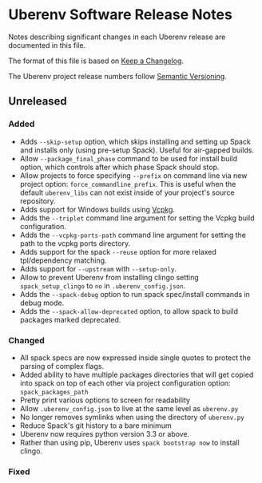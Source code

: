# Uberenv Software Release Notes

Notes describing significant changes in each Uberenv release are documented
in this file.

The format of this file is based on [Keep a Changelog](http://keepachangelog.com/en/1.0.0/).

The Uberenv project release numbers follow [Semantic Versioning](http://semver.org/spec/v2.0.0.html).

## Unreleased

### Added
- Adds `--skip-setup` option, which skips installing and setting up Spack and installs only
  (using pre-setup Spack). Useful for air-gapped builds.
- Allow `--package_final_phase` command to be used for install build option, which controls
  after which phase Spack should stop.
- Allow projects to force specifying `--prefix` on command line via new project option:
  `force_commandline_prefix`.  This is useful when the default `uberenv_libs` can not exist
  inside of your project's source repository.
- Adds support for Windows builds using [Vcpkg].
- Adds the `--triplet` command line argument for setting the Vcpkg build configuration.
- Adds the `--vcpkg-ports-path` command line argument for setting the path to the vcpkg ports directory.
- Adds support for the spack `--reuse` option for more relaxed tpl/dependency matching.
- Adds support for `--upstream` with `--setup-only`.
- Allow to prevent Uberenv from installing clingo setting `spack_setup_clingo`
  to `no` in `.uberenv_config.json`.
- Adds the `--spack-debug` option to run spack spec/install commands in debug mode.
- Adds the `--spack-allow-deprecated` option, to allow spack to build packages marked deprecated.

### Changed
- All spack specs are now expressed inside single quotes to protect the parsing of complex flags.
- Added ability to have multiple packages directories that will get copied into spack on top of
  each other via project configuration option: `spack_packages_path`
- Pretty print various options to screen for readability
- Allow `.uberenv_config.json` to live at the same level as `uberenv.py`
- No longer removes symlinks when using the directory of `uberenv.py`
- Reduce Spack's git history to a bare minimum
- Uberenv now requires python version 3.3 or above.
- Rather than using pip, Uberenv uses `spack bootstrap now` to install clingo.

### Fixed


[Vcpkg]: https://github.com/microsoft/vcpkg
